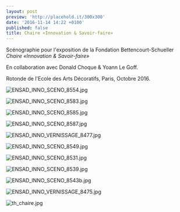```yaml
---
layout: post
preview: 'http://placehold.it/300x300'
date: '2016-11-14 14:22 +0100'
published: false
title: Chaire «Innovation & Savoir-faire»
---
```

Scénographie pour l'exposition de la Fondation Bettencourt-Schueller _Chaire «Innovation & Savoir-faire»_

En collaboration avec Donald Choque & Yoann Le Goff.

Rotonde de l'Ecole des Arts Décoratifs, Paris, Octobre 2016.

![ENSAD_INNO_SCENO_8554.jpg]({{site.baseurl}}/images/ENSAD_INNO_SCENO_8554.jpg)

![ENSAD_INNO_SCENO_8583.jpg]({{site.baseurl}}/images/ENSAD_INNO_SCENO_8583.jpg)

![ENSAD_INNO_SCENO_8585.jpg]({{site.baseurl}}/images/ENSAD_INNO_SCENO_8585.jpg)

![ENSAD_INNO_SCENO_8587.jpg]({{site.baseurl}}/images/ENSAD_INNO_SCENO_8587.jpg)

![ENSAD_INNO_VERNISSAGE_8477.jpg]({{site.baseurl}}/images/ENSAD_INNO_VERNISSAGE_8477.jpg)

![ENSAD_INNO_SCENO_8549.jpg]({{site.baseurl}}/images/ENSAD_INNO_SCENO_8549.jpg)

![ENSAD_INNO_SCENO_8531.jpg]({{site.baseurl}}/images/ENSAD_INNO_SCENO_8531.jpg)

![ENSAD_INNO_SCENO_8539.jpg]({{site.baseurl}}/images/ENSAD_INNO_SCENO_8539.jpg)

![ENSAD_INNO_SCENO_8543b.jpg]({{site.baseurl}}/images/ENSAD_INNO_SCENO_8543b.jpg)

![ENSAD_INNO_VERNISSAGE_8475.jpg]({{site.baseurl}}/images/ENSAD_INNO_VERNISSAGE_8475.jpg)

![th_chaire.jpg]({{site.baseurl}}/images/th_chaire.jpg)


